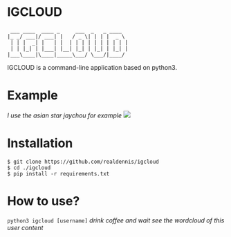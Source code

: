 # IGCLOUD
```
 ___ ____  ____ _     ___  _   _ ____  
|_ _/ ___|/ ___| |   / _ \| | | |  _ \ 
 | | |  _| |   | |  | | | | | | | | | |
 | | |_| | |___| |__| |_| | |_| | |_| |
|___\____|\____|_____\___/ \___/|____/ 
```
IGCLOUD is a command-line application based on python3.

# Example
_I use the asian star jaychou for example_
![](https://raw.githubusercontent.com/realdennis/igcloud/master/example/jaychou.png)

# Installation
```
$ git clone https://github.com/realdennis/igcloud
$ cd ./igcloud
$ pip install -r requirements.txt
```

# How to use?
```python3 igcloud [username]```
_drink coffee and wait_
_see the wordcloud of this user content_

